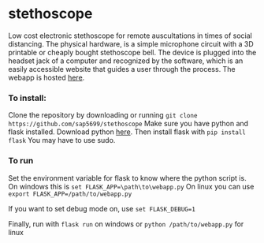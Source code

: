 # stethoscope
Low cost electronic stethoscope for remote auscultations in times of social distancing.  The physical hardware, is a simple microphone circuit with a 3D printable or cheaply bought stethoscope bell. The device is plugged into the headset jack of a computer and recognized by the software, which is an easily accessible website that guides a user through the process. The webapp is hosted [here](https://stethoscope-api-heroku.herokuapp.com/).

### To install:
Clone the repository by downloading or running 
`git clone https://github.com/sap5699/stethoscope`
Make sure you have python and flask installed. Download python
[here](https://www.python.org/downloads/).
Then install flask with 
`pip install flask`
You may have to use sudo.

### To run
Set the environment variable for flask to know where the python script is. On windows this is
`set FLASK_APP=\path\to\webapp.py`
On linux you can use
`export FLASK_APP=/path/to/webapp.py`

If you want to set debug mode on, use
`set FLASK_DEBUG=1`

Finally, run with
`flask run`
on windows or
`python /path/to/webapp.py`
for linux
